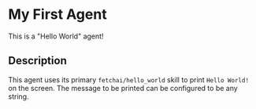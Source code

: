 # My First Agent

This is a "Hello World" agent!

## Description

This agent uses its primary `fetchai/hello_world` skill to print `Hello World!` on the screen. 
The message to be printed can be configured to be any string. 
